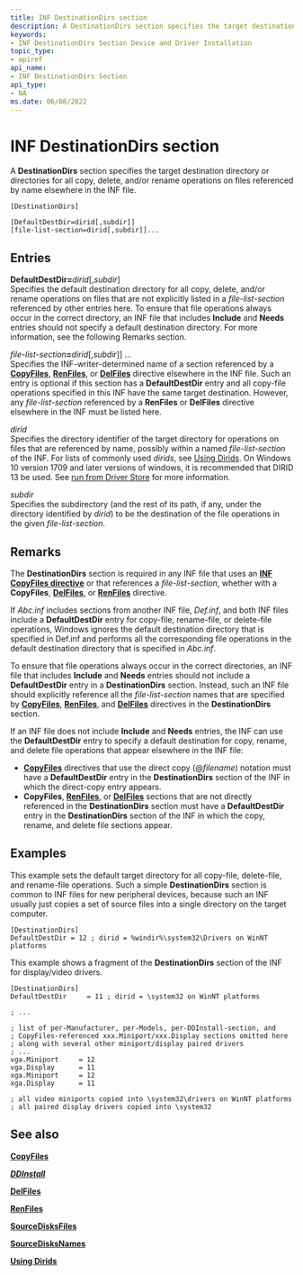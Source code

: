 ```yaml
---
title: INF DestinationDirs section
description: A DestinationDirs section specifies the target destination directory or directories for all copy, delete, and/or rename operations on files referenced by name elsewhere in the INF file.
keywords:
- INF DestinationDirs Section Device and Driver Installation
topic_type:
- apiref
api_name:
- INF DestinationDirs Section
api_type:
- NA
ms.date: 06/08/2022
---
```


# INF DestinationDirs section

A **DestinationDirs** section specifies the target destination directory or directories for all copy, delete, and/or rename operations on files referenced by name elsewhere in the INF file.

```inf
[DestinationDirs]

[DefaultDestDir=dirid[,subdir]] 
[file-list-section=dirid[,subdir]]... 
```

## Entries

**DefaultDestDir=**_dirid_[,_subdir_]  
Specifies the default destination directory for all copy, delete, and/or rename operations on files that are not explicitly listed in a _file-list-section_ referenced by other entries here. To ensure that file operations always occur in the correct directory, an INF file that includes **Include** and **Needs** entries should not specify a default destination directory. For more information, see the following Remarks section.

_file-list-section_**=**_dirid_[,_subdir_]] ...  
Specifies the INF-writer-determined name of a section referenced by a [**CopyFiles**](inf-copyfiles-directive.md), [**RenFiles**](inf-renfiles-directive.md), or [**DelFiles**](inf-delfiles-directive.md) directive elsewhere in the INF file. Such an entry is optional if this section has a **DefaultDestDir** entry and all copy-file operations specified in this INF have the same target destination. However, any _file-list-section_ referenced by a **RenFiles** or **DelFiles** directive elsewhere in the INF must be listed here.

_dirid_  
Specifies the directory identifier of the target directory for operations on files that are referenced by name, possibly within a named _file-list-section_ of the INF. For lists of commonly used _dirids_, see [Using Dirids](using-dirids.md). On Windows 10 version 1709 and later versions of windows, it is recommended that DIRID 13 be used. See [run from Driver Store](../develop/run-from-driver-store.md) for more information.

_subdir_  
Specifies the subdirectory (and the rest of its path, if any, under the directory identified by _dirid_) to be the destination of the file operations in the given _file-list-section_.

## Remarks

The **DestinationDirs** section is required in any INF file that uses an [**INF CopyFiles directive**](inf-copyfiles-directive.md) or that references a _file-list-section_, whether with a **CopyFiles**, [**DelFiles**](inf-delfiles-directive.md), or [**RenFiles**](inf-renfiles-directive.md) directive.

If _Abc.inf_ includes sections from another INF file, _Def.inf_, and both INF files include a **DefaultDestDir** entry for copy-file, rename-file, or delete-file operations, Windows ignores the default destination directory that is specified in Def.inf and performs all the corresponding file operations in the default destination directory that is specified in _Abc.inf_.

To ensure that file operations always occur in the correct directories, an INF file that includes **Include** and **Needs** entries should not include a **DefaultDestDir** entry in a **DestinationDirs** section. Instead, such an INF file should explicitly reference all the _file-list-section_ names that are specified by [**CopyFiles**](inf-copyfiles-directive.md), [**RenFiles**](inf-renfiles-directive.md), and [**DelFiles**](inf-delfiles-directive.md) directives in the **DestinationDirs** section.

If an INF file does not include **Include** and **Needs** entries, the INF can use the **DefaultDestDir** entry to specify a default destination for copy, rename, and delete file operations that appear elsewhere in the INF file:

- [**CopyFiles**](inf-copyfiles-directive.md) directives that use the direct copy (@_filename_) notation must have a **DefaultDestDir** entry in the **DestinationDirs** section of the INF in which the direct-copy entry appears.
- **CopyFiles**, [**RenFiles**](inf-renfiles-directive.md), or [**DelFiles**](inf-delfiles-directive.md) sections that are not directly referenced in the **DestinationDirs** section must have a **DefaultDestDir** entry in the **DestinationDirs** section of the INF in which the copy, rename, and delete file sections appear.

## Examples

This example sets the default target directory for all copy-file, delete-file, and rename-file operations. Such a simple **DestinationDirs** section is common to INF files for new peripheral devices, because such an INF usually just copies a set of source files into a single directory on the target computer.

```inf
[DestinationDirs]
DefaultDestDir = 12 ; dirid = %windir%\system32\Drivers on WinNT platforms
```

This example shows a fragment of the **DestinationDirs** section of the INF for display/video drivers.

```inf
[DestinationDirs]
DefaultDestDir     = 11 ; dirid = \system32 on WinNT platforms

; ... 

; list of per-Manufacturer, per-Models, per-DDInstall-section, and
; CopyFiles-referenced xxx.Miniport/xxx.Display sections omitted here
; along with several other miniport/display paired drivers
; ...
vga.Miniport     = 12
vga.Display      = 11
xga.Miniport     = 12
xga.Display      = 11

; all video miniports copied into \system32\drivers on WinNT platforms
; all paired display drivers copied into \system32
```

## See also

[**CopyFiles**](inf-copyfiles-directive.md)

[**_DDInstall_**](inf-ddinstall-section.md)

[**DelFiles**](inf-delfiles-directive.md)

[**RenFiles**](inf-renfiles-directive.md)

[**SourceDisksFiles**](inf-sourcedisksfiles-section.md)

[**SourceDisksNames**](inf-sourcedisksnames-section.md)

[**Using Dirids**](./using-dirids.md)
